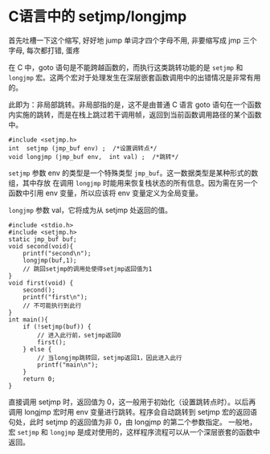 # C语言中的 setjmp/longjmp

<!--
ID: 4fea806e-7019-4d12-83cf-2b0887a31f84
Status: publish
Date: 2017-05-29T01:09:00
Modified: 2020-05-16T12:07:22
wp_id: 408
-->

首先吐槽一下这个缩写, 好好地 jump 单词才四个字母不用, 非要缩写成 jmp 三个字母, 每次都打错, 蛋疼

在 C 中，goto 语句是不能跨越函数的，而执行这类跳转功能的是 `setjmp` 和 `longjmp` 宏。这两个宏对于处理发生在深层嵌套函数调用中的出错情况是非常有用的。

此即为：非局部跳转。非局部指的是，这不是由普通 C 语言 goto 语句在一个函数内实施的跳转，而是在栈上跳过若干调用帧，返回到当前函数调用路径的某个函数中。

    #include <setjmp.h>
    int  setjmp (jmp_buf env) ;  /*设置调转点*/
    void longjmp (jmp_buf env,  int val) ;  /*跳转*/

`setjmp` 参数 env 的类型是一个特殊类型 `jmp_buf`。这一数据类型是某种形式的数组，其中存放 在调用 `longjmp` 时能用来恢复栈状态的所有信息。因为需在另一个函数中引用 env 变量，所以应该将 env 变量定义为全局变量。

`longjmp` 参数 val，它将成为从 setjmp 处返回的值。

    #include <stdio.h>  
    #include <setjmp.h>  
    static jmp_buf buf;  
    void second(void){  
        printf("second\n");  
        longjmp(buf,1);              
        // 跳回setjmp的调用处使得setjmp返回值为1  
    }  
    void first(void) {  
        second();  
        printf("first\n");            
        // 不可能执行到此行  
    }  
    int main(){     
        if (!setjmp(buf)) {  
            // 进入此行前，setjmp返回0  
            first();  
        } else {     
            // 当longjmp跳转回，setjmp返回1，因此进入此行  
            printf("main\n");  
        }  
        return 0;  
    }

直接调用 setjmp 时，返回值为 0，这一般用于初始化（设置跳转点时）。以后再调用 longjmp 宏时用 env 变量进行跳转。程序会自动跳转到 setjmp 宏的返回语句处，此时 setjmp 的返回值为非 0，由 longjmp 的第二个参数指定。
一般地，宏 `setjmp` 和 `longjmp` 是成对使用的，这样程序流程可以从一个深层嵌套的函数中返回。